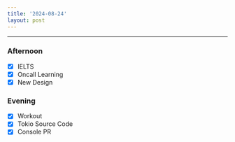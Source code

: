 ```yaml
---
title: '2024-08-24'
layout: post
---
```


---

### Afternoon

- [x] IELTS
- [x] Oncall Learning
- [x] New Design

### Evening

- [x] Workout
- [x] Tokio Source Code
- [x] Console PR
